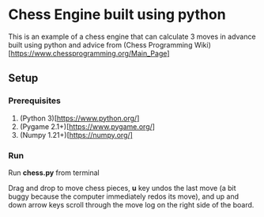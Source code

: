 # Chess Engine built using python 

This is an example of a chess engine that can calculate 3 moves in advance built using python and advice from (Chess Programming Wiki)[https://www.chessprogramming.org/Main_Page]

## Setup

### Prerequisites

1. (Python 3)[https://www.python.org/]
2. (Pygame 2.1+)[https://www.pygame.org/]
3. (Numpy 1.21+)[https://numpy.org/]

### Run 

Run **chess.py** from terminal 

Drag and drop to move chess pieces, **u** key undos the last move (a bit buggy because the computer immediately redos its move), and up and down arrow keys scroll through the move log on the right side of the board.

